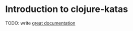 # Introduction to clojure-katas

TODO: write [great documentation](http://jacobian.org/writing/great-documentation/what-to-write/)
